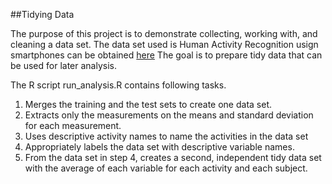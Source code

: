 ##Tidying Data

The purpose of this project is to demonstrate  collecting, working with, and cleaning a data set. 
The data set used is Human Activity Recognition usign smartphones can be obtained [here](http://archive.ics.uci.edu/ml/datasets/Human+Activity+Recognition+Using+Smartphones)
The goal is to prepare tidy data that can be used for later analysis.

The R script run_analysis.R contains following tasks.
1. Merges the training and the test sets to create one data set.
2. Extracts only the measurements on the means and standard deviation for each measurement.
3. Uses descriptive activity names to name the activities in the data set
4. Appropriately labels the data set with descriptive variable names.
5. From the data set in step 4, creates a second, independent tidy data set with the average of each variable for each activity and each subject.
